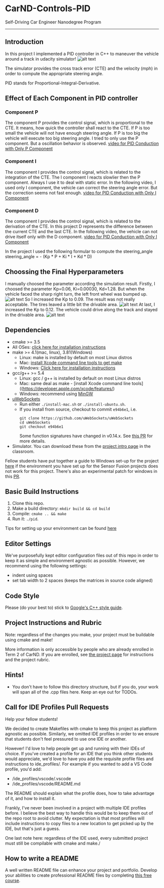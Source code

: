 # CarND-Controls-PID
Self-Driving Car Engineer Nanodegree Program

---

## Introduction
In this project I implemented a PID controller in C++ to maneuver the vehicle around a track in udacity simulator!
![alt text](examples/PID_example_PID.png)

The simulator provides the cross track error (CTE) and the velocity (mph) in order to compute the appropriate steering angle.

PID stands for Proportional-Integral-Derivative. 

## Effect of Each Component in PID controller
### Component P
The component P provides the control signal, which is proportional to the CTE. It means, how quick the controller shall react to the CTE. If P is too small the vehicle will not have enough steering angle. If P is too big the vehicle will execute too big steering angle. 
I tried to only use the P component. But a oscillation behavior is observed. 
[video for PID Conduction with Only P Component](https://www.youtube.com/watch?v=PKbWSl0D-W4)

### Component I
The component I provides the control signal, which is related to the integration of the CTE. The I component I reacts slowlier then the P component. Always I use it to deal with static error.
In the following video, I used only I component, the vehicle can correct the steering angle error. But the correction seems not fast enough.
[video for PID Conduction with Only I Component](https://www.youtube.com/watch?v=7PyCf5zXiJE)

### Component D
The component I provides the control signal, which is related to the derivation of the CTE. In this project D represents the difference between the current CTE and the last CTE.
In the following video, the vehicle can not drive itself only with the D component. 
[video for PID Conduction with Only I Component](https://www.youtube.com/watch?v=jbXF_Or4s9s)

In the project I used the following formular to compute the steering_angle
steering_angle = - (Kp * P + Ki * I + Kd * D)

## Choossing the Final Hyperparameters
I manually choosed the parameter according the simulation result.
Firstly, I choosed the parameter Kp=0.06, Ki=0.00030, Kd=1.28. But when the vehicle faced the sharp right turn, the left front wheel was bumped up. 
![alt text](examples/bumped_up_wheel.png)
So I increased the Kp to 0.09. The result was not really acceptable. The tires leaved a little bit the drivable area.
![alt text](examples/not_in_drivable_area.png)
At last, I increased the Kp to 0.12. The vehicle could drive along the track and stayed in the drivable area. 
![alt text](examples/in_drivable_area.png)

## Dependencies

* cmake >= 3.5
 * All OSes: [click here for installation instructions](https://cmake.org/install/)
* make >= 4.1(mac, linux), 3.81(Windows)
  * Linux: make is installed by default on most Linux distros
  * Mac: [install Xcode command line tools to get make](https://developer.apple.com/xcode/features/)
  * Windows: [Click here for installation instructions](http://gnuwin32.sourceforge.net/packages/make.htm)
* gcc/g++ >= 5.4
  * Linux: gcc / g++ is installed by default on most Linux distros
  * Mac: same deal as make - [install Xcode command line tools]((https://developer.apple.com/xcode/features/)
  * Windows: recommend using [MinGW](http://www.mingw.org/)
* [uWebSockets](https://github.com/uWebSockets/uWebSockets)
  * Run either `./install-mac.sh` or `./install-ubuntu.sh`.
  * If you install from source, checkout to commit `e94b6e1`, i.e.
    ```
    git clone https://github.com/uWebSockets/uWebSockets 
    cd uWebSockets
    git checkout e94b6e1
    ```
    Some function signatures have changed in v0.14.x. See [this PR](https://github.com/udacity/CarND-MPC-Project/pull/3) for more details.
* Simulator. You can download these from the [project intro page](https://github.com/udacity/self-driving-car-sim/releases) in the classroom.

Fellow students have put together a guide to Windows set-up for the project [here](https://s3-us-west-1.amazonaws.com/udacity-selfdrivingcar/files/Kidnapped_Vehicle_Windows_Setup.pdf) if the environment you have set up for the Sensor Fusion projects does not work for this project. There's also an experimental patch for windows in this [PR](https://github.com/udacity/CarND-PID-Control-Project/pull/3).

## Basic Build Instructions

1. Clone this repo.
2. Make a build directory: `mkdir build && cd build`
3. Compile: `cmake .. && make`
4. Run it: `./pid`. 

Tips for setting up your environment can be found [here](https://classroom.udacity.com/nanodegrees/nd013/parts/40f38239-66b6-46ec-ae68-03afd8a601c8/modules/0949fca6-b379-42af-a919-ee50aa304e6a/lessons/f758c44c-5e40-4e01-93b5-1a82aa4e044f/concepts/23d376c7-0195-4276-bdf0-e02f1f3c665d)

## Editor Settings

We've purposefully kept editor configuration files out of this repo in order to
keep it as simple and environment agnostic as possible. However, we recommend
using the following settings:

* indent using spaces
* set tab width to 2 spaces (keeps the matrices in source code aligned)

## Code Style

Please (do your best to) stick to [Google's C++ style guide](https://google.github.io/styleguide/cppguide.html).

## Project Instructions and Rubric

Note: regardless of the changes you make, your project must be buildable using
cmake and make!

More information is only accessible by people who are already enrolled in Term 2
of CarND. If you are enrolled, see [the project page](https://classroom.udacity.com/nanodegrees/nd013/parts/40f38239-66b6-46ec-ae68-03afd8a601c8/modules/f1820894-8322-4bb3-81aa-b26b3c6dcbaf/lessons/e8235395-22dd-4b87-88e0-d108c5e5bbf4/concepts/6a4d8d42-6a04-4aa6-b284-1697c0fd6562)
for instructions and the project rubric.

## Hints!

* You don't have to follow this directory structure, but if you do, your work
  will span all of the .cpp files here. Keep an eye out for TODOs.

## Call for IDE Profiles Pull Requests

Help your fellow students!

We decided to create Makefiles with cmake to keep this project as platform
agnostic as possible. Similarly, we omitted IDE profiles in order to we ensure
that students don't feel pressured to use one IDE or another.

However! I'd love to help people get up and running with their IDEs of choice.
If you've created a profile for an IDE that you think other students would
appreciate, we'd love to have you add the requisite profile files and
instructions to ide_profiles/. For example if you wanted to add a VS Code
profile, you'd add:

* /ide_profiles/vscode/.vscode
* /ide_profiles/vscode/README.md

The README should explain what the profile does, how to take advantage of it,
and how to install it.

Frankly, I've never been involved in a project with multiple IDE profiles
before. I believe the best way to handle this would be to keep them out of the
repo root to avoid clutter. My expectation is that most profiles will include
instructions to copy files to a new location to get picked up by the IDE, but
that's just a guess.

One last note here: regardless of the IDE used, every submitted project must
still be compilable with cmake and make./

## How to write a README
A well written README file can enhance your project and portfolio.  Develop your abilities to create professional README files by completing [this free course](https://www.udacity.com/course/writing-readmes--ud777).

